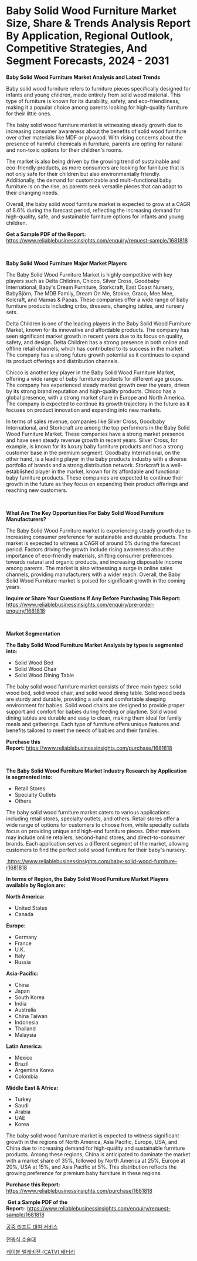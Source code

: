 <p><h1>Baby Solid Wood Furniture Market Size, Share & Trends Analysis Report By Application, Regional Outlook, Competitive Strategies, And Segment Forecasts, 2024 - 2031</h1></p><p><strong>Baby Solid Wood Furniture Market Analysis and Latest Trends</strong></p>
<p><p>Baby solid wood furniture refers to furniture pieces specifically designed for infants and young children, made entirely from solid wood material. This type of furniture is known for its durability, safety, and eco-friendliness, making it a popular choice among parents looking for high-quality furniture for their little ones.</p><p>The baby solid wood furniture market is witnessing steady growth due to increasing consumer awareness about the benefits of solid wood furniture over other materials like MDF or plywood. With rising concerns about the presence of harmful chemicals in furniture, parents are opting for natural and non-toxic options for their children's rooms.</p><p>The market is also being driven by the growing trend of sustainable and eco-friendly products, as more consumers are looking for furniture that is not only safe for their children but also environmentally friendly. Additionally, the demand for customizable and multi-functional baby furniture is on the rise, as parents seek versatile pieces that can adapt to their changing needs.</p><p>Overall, the baby solid wood furniture market is expected to grow at a CAGR of 8.6% during the forecast period, reflecting the increasing demand for high-quality, safe, and sustainable furniture options for infants and young children.</p></p>
<p><strong>Get a Sample PDF of the Report:&nbsp;</strong> <a href="https://www.reliablebusinessinsights.com/enquiry/request-sample/1681818">https://www.reliablebusinessinsights.com/enquiry/request-sample/1681818</a></p>
<p>&nbsp;</p>
<p><strong>Baby Solid Wood Furniture Major Market Players</strong></p>
<p><p>The Baby Solid Wood Furniture Market is highly competitive with key players such as Delta Children, Chicco, Silver Cross, Goodbaby International, Baby's Dream Furniture, Storkcraft, East Coast Nursery, BabyBjörn, The MDB Family, Dream On Me, Stokke, Graco, Mee Mee, Kolcraft, and Mamas & Papas. These companies offer a wide range of baby furniture products including cribs, dressers, changing tables, and nursery sets.</p><p>Delta Children is one of the leading players in the Baby Solid Wood Furniture Market, known for its innovative and affordable products. The company has seen significant market growth in recent years due to its focus on quality, safety, and design. Delta Children has a strong presence in both online and offline retail channels, which has contributed to its success in the market. The company has a strong future growth potential as it continues to expand its product offerings and distribution channels.</p><p>Chicco is another key player in the Baby Solid Wood Furniture Market, offering a wide range of baby furniture products for different age groups. The company has experienced steady market growth over the years, driven by its strong brand reputation and high-quality products. Chicco has a global presence, with a strong market share in Europe and North America. The company is expected to continue its growth trajectory in the future as it focuses on product innovation and expanding into new markets.</p><p>In terms of sales revenue, companies like Silver Cross, Goodbaby International, and Storkcraft are among the top performers in the Baby Solid Wood Furniture Market. These companies have a strong market presence and have seen steady revenue growth in recent years. Silver Cross, for example, is known for its luxury baby furniture products and has a strong customer base in the premium segment. Goodbaby International, on the other hand, is a leading player in the baby products industry with a diverse portfolio of brands and a strong distribution network. Storkcraft is a well-established player in the market, known for its affordable and functional baby furniture products. These companies are expected to continue their growth in the future as they focus on expanding their product offerings and reaching new customers.</p></p>
<p>&nbsp;</p>
<p><strong>What Are The Key Opportunities For Baby Solid Wood Furniture Manufacturers?</strong></p>
<p><p>The Baby Solid Wood Furniture market is experiencing steady growth due to increasing consumer preference for sustainable and durable products. The market is expected to witness a CAGR of around 5% during the forecast period. Factors driving the growth include rising awareness about the importance of eco-friendly materials, shifting consumer preferences towards natural and organic products, and increasing disposable income among parents. The market is also witnessing a surge in online sales channels, providing manufacturers with a wider reach. Overall, the Baby Solid Wood Furniture market is poised for significant growth in the coming years.</p></p>
<p><strong>Inquire or Share Your Questions If Any Before Purchasing This Report:</strong> <a href="https://www.reliablebusinessinsights.com/enquiry/pre-order-enquiry/1681818">https://www.reliablebusinessinsights.com/enquiry/pre-order-enquiry/1681818</a></p>
<p>&nbsp;</p>
<p><strong>Market Segmentation</strong></p>
<p><strong>The Baby Solid Wood Furniture Market Analysis by types is segmented into:</strong></p>
<p><ul><li>Solid Wood Bed</li><li>Solid Wood Chair</li><li>Solid Wood Dining Table</li></ul></p>
<p><p>The baby solid wood furniture market consists of three main types: solid wood bed, solid wood chair, and solid wood dining table. Solid wood beds are sturdy and durable, providing a safe and comfortable sleeping environment for babies. Solid wood chairs are designed to provide proper support and comfort for babies during feeding or playtime. Solid wood dining tables are durable and easy to clean, making them ideal for family meals and gatherings. Each type of furniture offers unique features and benefits tailored to meet the needs of babies and their families.</p></p>
<p><strong>Purchase this Report:&nbsp;</strong><a href="https://www.reliablebusinessinsights.com/purchase/1681818">https://www.reliablebusinessinsights.com/purchase/1681818</a></p>
<p>&nbsp;</p>
<p><strong>The Baby Solid Wood Furniture Market Industry Research by Application is segmented into:</strong></p>
<p><ul><li>Retail Stores</li><li>Specialty Outlets</li><li>Others</li></ul></p>
<p><p>The baby solid wood furniture market caters to various applications including retail stores, specialty outlets, and others. Retail stores offer a wide range of options for customers to choose from, while specialty outlets focus on providing unique and high-end furniture pieces. Other markets may include online retailers, second-hand stores, and direct-to-consumer brands. Each application serves a different segment of the market, allowing customers to find the perfect solid wood furniture for their baby's nursery.</p></p>
<p><a href="https://www.reliablebusinessinsights.com/baby-solid-wood-furniture-r1681818">&nbsp;https://www.reliablebusinessinsights.com/baby-solid-wood-furniture-r1681818</a></p>
<p><strong>In terms of Region, the Baby Solid Wood Furniture Market Players available by Region are:</strong></p>
<p>
    <p> <strong> North America: </strong>
        <ul>
            <li>United States</li>
            <li>Canada</li>
        </ul>
        </p> 
    <p> <strong> Europe: </strong>
        <ul>
            <li>Germany</li>
            <li>France</li>
            <li>U.K.</li>
            <li>Italy</li>
            <li>Russia</li>
        </ul>
        </p> 
    <p> <strong> Asia-Pacific: </strong>
        <ul>
            <li>China</li>
            <li>Japan</li>
            <li>South Korea</li>
            <li>India</li>
            <li>Australia</li>
            <li>China Taiwan</li>
            <li>Indonesia</li>
            <li>Thailand</li>
            <li>Malaysia</li>
        </ul>
        </p> 
    <p> <strong> Latin America: </strong>
        <ul>
            <li>Mexico</li>
            <li>Brazil</li>
            <li>Argentina Korea</li>
            <li>Colombia</li>
        </ul>
        </p> 
    <p> <strong> Middle East & Africa: </strong>
        <ul>
            <li>Turkey</li>
            <li>Saudi</li>
            <li>Arabia</li>
            <li>UAE</li>
            <li>Korea</li>
        </ul>
    </p>
    </p>
<p><p>The baby solid wood furniture market is expected to witness significant growth in the regions of North America, Asia Pacific, Europe, USA, and China due to increasing demand for high-quality and sustainable furniture products. Among these regions, China is anticipated to dominate the market with a market share of 35%, followed by North America at 25%, Europe at 20%, USA at 15%, and Asia Pacific at 5%. This distribution reflects the growing preference for premium baby furniture in these regions.</p></p>
<p><strong>Purchase this Report: </strong><a href="https://www.reliablebusinessinsights.com/purchase/1681818">https://www.reliablebusinessinsights.com/purchase/1681818</a></p>
<p>&nbsp;<strong>Get a Sample PDF of the Report:&nbsp;&nbsp;</strong><a href="https://www.reliablebusinessinsights.com/enquiry/request-sample/1681818">https://www.reliablebusinessinsights.com/enquiry/request-sample/1681818</a></p>
<p><strong></strong></p>
<p><p><a href="https://medium.com/@jewelmohr02/2024%EB%85%84%EB%B6%80%ED%84%B0-2031%EB%85%84%EA%B9%8C%EC%A7%80-%EC%98%88%EC%B8%A1%EB%90%9C-%EA%B3%B5%EC%A4%91-%EB%A6%AC%ED%94%84%ED%8A%B8-%EB%A0%8C%ED%83%88-%EC%84%9C%EB%B9%84%EC%8A%A4-%EC%8B%9C%EC%9E%A5-%EB%8F%99%ED%96%A5-%EB%B0%8F-%EC%8B%9C%EC%9E%A5-%EB%B6%84%EC%84%9D-d6f9d1eda05a">공중 리프트 대여 서비스</a></p><p><a href="https://medium.com/@francescaove76856/%EB%AA%A8%ED%84%B0%ED%99%94%EB%90%9C-%EC%9E%91%EB%8F%99-%ED%85%8C%EC%9D%B4%EB%B8%94-%EC%8B%9C%EC%9E%A5-%EA%B7%9C%EB%AA%A8-%EC%8B%9C%EC%9E%A5-%EC%A0%84%EB%A7%9D-%EB%B0%8F-%EC%8B%9C%EC%9E%A5-%EC%98%88%EC%B8%A1-2024%EB%85%84%EB%B6%80%ED%84%B0-2031%EB%85%84-021c1856846d">전동식 수술대</a></p><p><a href="https://medium.com/@jordanilliamson678678_12326/%EC%BC%80%EC%9D%B4%EB%B8%94-%ED%85%94%EB%A0%88%EB%B9%84%EC%A0%84-catv-%EB%B0%B0%ED%84%B0%EB%A6%AC-%EC%8B%9C%EC%9E%A5-%EA%B7%9C%EB%AA%A8-cagr-2024-2030-%ED%8A%B8%EB%A0%8C%EB%93%9C-34d5c4eaabcf">케이블 텔레비전 (CATV) 배터리</a></p></p>